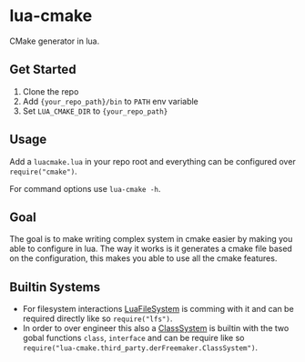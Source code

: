 # lua-cmake
CMake generator in lua.

## Get Started
1. Clone the repo
2. Add `{your_repo_path}/bin` to `PATH` env variable
3. Set `LUA_CMAKE_DIR` to `{your_repo_path}`

## Usage
Add a `luacmake.lua` in your repo root and everything can be configured over `require("cmake")`.

For command options use `lua-cmake -h`.

## Goal
The goal is to make writing complex system in cmake easier by making you able to configure in lua.
The way it works is it generates a cmake file based on the configuration, this makes you able to use all the cmake features.

## Builtin Systems
- For filesystem interactions [LuaFileSystem](https://lunarmodules.github.io/luafilesystem) is comming with it and can be required directly like so `require("lfs")`.
- In order to over engineer this also a [ClassSystem](https://github.com/derFreemaker/Lua-Class-System) is builtin with the two gobal functions `class`, `interface` and can be require like so `require("lua-cmake.third_party.derFreemaker.ClassSystem")`.
